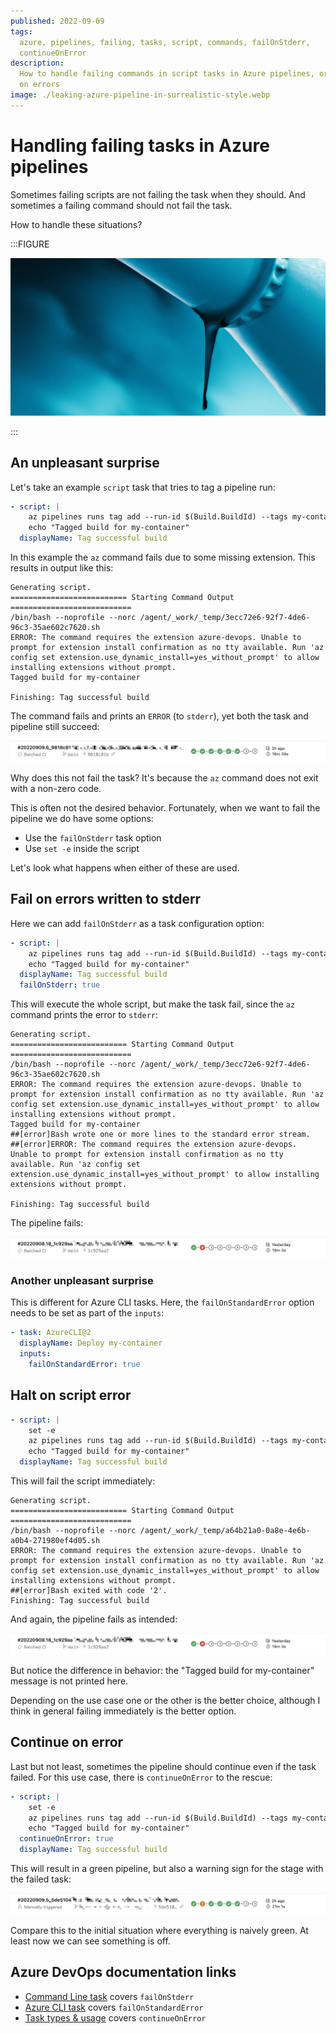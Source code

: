 ```yaml
---
published: 2022-09-09
tags:
  azure, pipelines, failing, tasks, script, commands, failOnStderr,
  continueOnError
description:
  How to handle failing commands in script tasks in Azure pipelines, or continue
  on errors
image: ./leaking-azure-pipeline-in-surrealistic-style.webp
---
```


# Handling failing tasks in Azure pipelines

Sometimes failing scripts are not failing the task when they should. And
sometimes a failing command should not fail the task.

How to handle these situations?

:::FIGURE

[![Leaking azure pipeline in surrealistic style (AI-generated by OpenAI)][2]][1]

:::

## An unpleasant surprise

Let's take an example `script` task that tries to tag a pipeline run:

```yaml
- script: |
    az pipelines runs tag add --run-id $(Build.BuildId) --tags my-container
    echo "Tagged build for my-container"
  displayName: Tag successful build
```

In this example the `az` command fails due to some missing extension. This
results in output like this:

    Generating script.
    ========================== Starting Command Output ===========================
    /bin/bash --noprofile --norc /agent/_work/_temp/3ecc72e6-92f7-4de6-96c3-35ae602c7620.sh
    ERROR: The command requires the extension azure-devops. Unable to prompt for extension install confirmation as no tty available. Run 'az config set extension.use_dynamic_install=yes_without_prompt' to allow installing extensions without prompt.
    Tagged build for my-container

    Finishing: Tag successful build

The command fails and prints an `ERROR` (to `stderr`), yet both the task and
pipeline still succeed:

![pipeline success][3]

Why does this not fail the task? It's because the `az` command does not exit
with a non-zero code.

This is often not the desired behavior. Fortunately, when we want to fail the
pipeline we do have some options:

- Use the `failOnStderr` task option
- Use `set -e` inside the script

Let's look what happens when either of these are used.

## Fail on errors written to stderr

Here we can add `failOnStderr` as a task configuration option:

```yaml
- script: |
    az pipelines runs tag add --run-id $(Build.BuildId) --tags my-container
    echo "Tagged build for my-container"
  displayName: Tag successful build
  failOnStderr: true
```

This will execute the whole script, but make the task fail, since the `az`
command prints the error to `stderr`:

    Generating script.
    ========================== Starting Command Output ===========================
    /bin/bash --noprofile --norc /agent/_work/_temp/3ecc72e6-92f7-4de6-96c3-35ae602c7620.sh
    ERROR: The command requires the extension azure-devops. Unable to prompt for extension install confirmation as no tty available. Run 'az config set extension.use_dynamic_install=yes_without_prompt' to allow installing extensions without prompt.
    Tagged build for my-container
    ##[error]Bash wrote one or more lines to the standard error stream.
    ##[error]ERROR: The command requires the extension azure-devops. Unable to prompt for extension install confirmation as no tty available. Run 'az config set extension.use_dynamic_install=yes_without_prompt' to allow installing extensions without prompt.

    Finishing: Tag successful build

The pipeline fails:

![pipeline failed][4]

### Another unpleasant surprise

This is different for Azure CLI tasks. Here, the `failOnStandardError` option
needs to be set as part of the `inputs`:

```yaml
- task: AzureCLI@2
  displayName: Deploy my-container
  inputs:
    failOnStandardError: true
```

## Halt on script error

```yaml
- script: |
    set -e
    az pipelines runs tag add --run-id $(Build.BuildId) --tags my-container
    echo "Tagged build for my-container"
  displayName: Tag successful build
```

This will fail the script immediately:

    Generating script.
    ========================== Starting Command Output ===========================
    /bin/bash --noprofile --norc /agent/_work/_temp/a64b21a0-0a8e-4e6b-a0b4-271980ef4d05.sh
    ERROR: The command requires the extension azure-devops. Unable to prompt for extension install confirmation as no tty available. Run 'az config set extension.use_dynamic_install=yes_without_prompt' to allow installing extensions without prompt.
    ##[error]Bash exited with code '2'.
    Finishing: Tag successful build

And again, the pipeline fails as intended:

![pipeline failed][4]

But notice the difference in behavior: the "Tagged build for my-container"
message is not printed here.

Depending on the use case one or the other is the better choice, although I
think in general failing immediately is the better option.

## Continue on error

Last but not least, sometimes the pipeline should continue even if the task
failed. For this use case, there is `continueOnError` to the rescue:

```yaml
- script: |
    set -e
    az pipelines runs tag add --run-id $(Build.BuildId) --tags my-container
    echo "Tagged build for my-container"
  continueOnError: true
  displayName: Tag successful build
```

This will result in a green pipeline, but also a warning sign for the stage with
the failed task:

![pipeline warning][5]

Compare this to the initial situation where everything is naively green. At
least now we can see something is off.

## Azure DevOps documentation links

- [Command Line task][6] covers `failOnStderr`
- [Azure CLI task][7] covers `failOnStandardError`
- [Task types & usage][8] covers `continueOnError`

[1]: https://labs.openai.com/s/f0uRCdh8wVAg5uUpxp8d9VGc
[2]: ./leaking-azure-pipeline-in-surrealistic-style.webp
[3]: ./pipeline-success.webp
[4]: ./pipeline-failed.webp
[5]: ./pipeline-warning.webp
[6]:
  https://learn.microsoft.com/en-us/azure/devops/pipelines/tasks/utility/command-line
[7]:
  https://learn.microsoft.com/en-us/azure/devops/pipelines/tasks/deploy/azure-cli
[8]: https://learn.microsoft.com/en-us/azure/devops/pipelines/process/tasks
